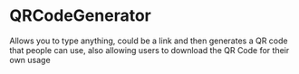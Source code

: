 # QRCodeGenerator
 Allows you to type anything, could be a link and then generates a QR code that people can use, also allowing users to download the QR Code for their own usage

